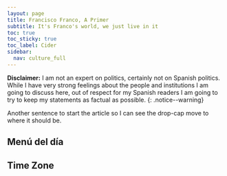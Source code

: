 ```yaml
---
layout: page
title: Francisco Franco, A Primer
subtitle: It's Franco's world, we just live in it
toc: true
toc_sticky: true
toc_label: Cider
sidebar:
  nav: culture_full
---
```


**Disclaimer:** I am not an expert on politics, certainly not on Spanish politics. While I have very strong feelings about the people and institutions I am going to discuss here, out of respect for my Spanish readers I am going to try to keep my statements as factual as possible.
{: .notice--warning}

Another sentence to start the article so I can see the drop-cap move to where it should be.

## Menú del día

## Time Zone